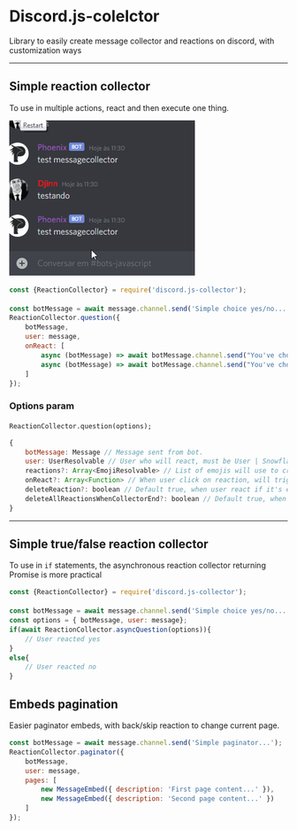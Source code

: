 # Discord.js-colelctor

Library to easily create message collector and reactions on discord, with customization ways

---

## Simple reaction collector

To use in multiple actions, react and then execute one thing.

![Question Gif](./assets/question.gif)

```js
const {ReactionCollector} = require('discord.js-collector');

const botMessage = await message.channel.send('Simple choice yes/no...');
ReactionCollector.question({
    botMessage,
    user: message,
    onReact: [
        async (botMessage) => await botMessage.channel.send("You've choice yes."),
        async (botMessage) => await botMessage.channel.send("You've choice no."),
    ]
});
```

### Options param
`ReactionCollector.question(options);`

```js
{
    botMessage: Message // Message sent from bot.
    user: UserResolvable // User who will react, must be User | Snowflake | Message | GuildMember.
    reactions?: Array<EmojiResolvable> // List of emojis will use to create reaction question.
    onReact?: Array<Function> // When user click on reaction, will trigger respective funcion, in order by reaction list.
    deleteReaction?: boolean // Default true, when user react if it's enabled will remove user reaction.
    deleteAllReactionsWhenCollectorEnd?: boolean // Default true, when collector end, if it's enabled will remove all reactions in botMessage.
}
```

---

## Simple true/false reaction collector

To use in `if` statements, the asynchronous reaction collector returning Promise <boolean> is more practical



```js
const {ReactionCollector} = require('discord.js-collector');

const botMessage = await message.channel.send('Simple choice yes/no...');
const options = { botMessage, user: message};
if(await ReactionCollector.asyncQuestion(options)){
    // User reacted yes
}
else{
    // User reacted no
}
```

## Embeds pagination

Easier paginator embeds, with back/skip reaction to change current page.

```js
const botMessage = await message.channel.send('Simple paginator...');
ReactionCollector.paginator({
    botMessage,
    user: message,
    pages: [
        new MessageEmbed({ description: 'First page content...' }),
        new MessageEmbed({ description: 'Second page content...' })
    ]
});
```
